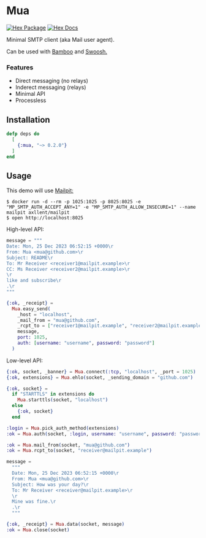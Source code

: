 # Mua

[![Hex Package](https://img.shields.io/hexpm/v/mua.svg)](https://hex.pm/packages/mua)
[![Hex Docs](https://img.shields.io/badge/hex-docs-blue.svg)](https://hexdocs.pm/mua)

Minimal SMTP client (aka Mail user agent).

Can be used with [Bamboo](https://github.com/ruslandoga/bamboo_mua) and [Swoosh.](https://hexdocs.pm/swoosh/Swoosh.Adapters.Mua.html)

### Features

- Direct messaging (no relays)
- Inderect messaging (relays)
- Minimal API
- Processless

## Installation

```elixir
defp deps do
  [
    {:mua, "~> 0.2.0"}
  ]
end
```

## Usage

This demo will use [Mailpit:](https://github.com/axllent/mailpit)

```console
$ docker run -d --rm -p 1025:1025 -p 8025:8025 -e "MP_SMTP_AUTH_ACCEPT_ANY=1" -e "MP_SMTP_AUTH_ALLOW_INSECURE=1" --name mailpit axllent/mailpit
$ open http://localhost:8025
```

High-level API:

```elixir
message = """
Date: Mon, 25 Dec 2023 06:52:15 +0000\r
From: Mua <mua@github.com>\r
Subject: README\r
To: Mr Receiver <receiver1@mailpit.example>\r
CC: Ms Receiver <receiver2@mailpit.example>\r
\r
like and subscribe\r
.\r
"""

{:ok, _receipt} =
  Mua.easy_send(
    _host = "localhost",
    _mail_from = "mua@github.com",
    _rcpt_to = ["receiver1@mailpit.example", "receiver2@mailpit.example"],
    message,
    port: 1025,
    auth: [username: "username", password: "password"]
  )
```

Low-level API:

```elixir
{:ok, socket, _banner} = Mua.connect(:tcp, "localhost", _port = 1025)
{:ok, extensions} = Mua.ehlo(socket, _sending_domain = "github.com")

{:ok, socket} =
  if "STARTTLS" in extensions do
    Mua.starttls(socket, "localhost")
  else
    {:ok, socket}
  end

:login = Mua.pick_auth_method(extensions)
:ok = Mua.auth(socket, :login, username: "username", password: "password")

:ok = Mua.mail_from(socket, "mua@github.com")
:ok = Mua.rcpt_to(socket, "receiver@mailpit.example")

message =
  """
  Date: Mon, 25 Dec 2023 06:52:15 +0000\r
  From: Mua <mua@github.com>\r
  Subject: How was your day?\r
  To: Mr Receiver <receiver@mailpit.example>\r
  \r
  Mine was fine.\r
  .\r
  """

{:ok, _receipt} = Mua.data(socket, message)
:ok = Mua.close(socket)
```
